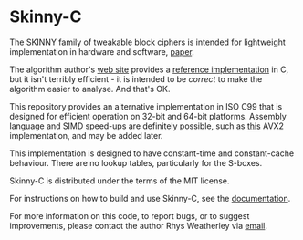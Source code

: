 
Skinny-C
========

The SKINNY family of tweakable block ciphers is intended for lightweight
implementation in hardware and software, [paper](https://eprint.iacr.org/2016/660.pdf).

The algorithm author's [web site](https://sites.google.com/site/skinnycipher/) provides a
[reference implementation](https://sites.google.com/site/skinnycipher/downloads/skinny_reference.c)
in C, but it isn't terribly efficient - it is intended to be *correct*
to make the algorithm easier to analyse.  And that's OK.

This repository provides an alternative implementation in ISO C99 that is
designed for efficient operation on 32-bit and 64-bit platforms.
Assembly language and SIMD speed-ups are definitely possible,
such as [this](https://github.com/kste/skinny_avx) AVX2 implementation,
and may be added later.

This implementation is designed to have constant-time and constant-cache
behaviour.  There are no lookup tables, particularly for the S-boxes.

Skinny-C is distributed under the terms of the MIT license.

For instructions on how to build and use Skinny-C, see the
<a href="http://rweather.github.com/skinny-c/index.html">documentation</a>.

For more information on this code, to report bugs, or to suggest
improvements, please contact the author Rhys Weatherley via
[email](mailto:rhys.weatherley@gmail.com).
